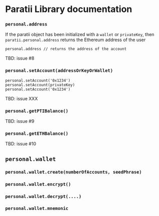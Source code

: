 # Paratii Library documentation



### `personal.address`

If the paratii object has been initialized with a `wallet` or `privateKey`, then `paratii.personal.address` returns the Ethereum address of the user

    personal.address // returns the address of the account

TBD: issue #8

### `personal.setAccount(addressOrKeyOrWallet)`

    personal.setAccount('0x1234')
    personal.setAccount(privateKey)
    personal.setAccount('0x1234')

TBD: issue XXX

### `personal.getPTIBalance()`

TBD: issue #9

### `personal.getETHBalance()`

TBD: issue #10

## `personal.wallet`
### `personal.wallet.create(numberOfAccounts, seedPhrase)`
### `personal.wallet.encrypt()`
### `personal.wallet.decrypt(....)`
### `personal.wallet.mnemonic`
